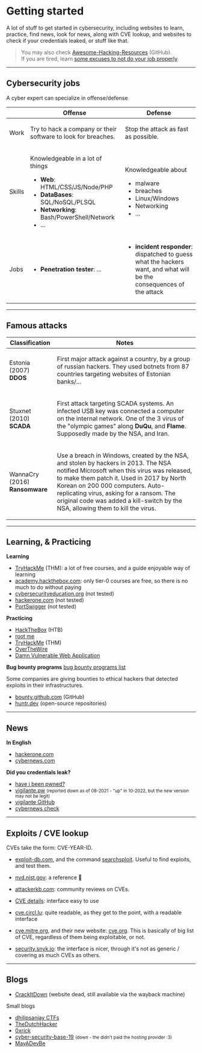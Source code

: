 # Getting started

A lot of stuff to get started in cybersecurity, including websites to learn, practice, find news, look for news, along with CVE lookup, and websites to check if your credentials leaked, or stuff like that. 

> You may also check [Awesome-Hacking-Resources](https://github.com/vitalysim/Awesome-Hacking-Resources) (GitHub).<br>
> If you are tired, learn [some excuses to not do your job properly](https://cyberwtf.com/).

<hr class="sl">

## Cybersecurity jobs

A cyber expert can specialize in offense/defense

<table class="table table-bordered table-striped border-dark">
<thead>
<tr><th></th><th>Offense</th><th>Defense</th></tr>
</thead>
<tbody>

<tr><td>Work</td>
<td>

Try to hack a company or their software to look for breaches.
</td>
<td>

Stop the attack as fast as possible.
</td></tr>

<tr><td>Skills</td>
<td>

Knowledgeable in a lot of things

* **Web**: HTML/CSS/JS/Node/PHP
* **DataBases**: SQL/NoSQL/PLSQL
* **Networking**: Bash/PowerShell/Network
* ...

</td>
<td>

Knowledgeable about

* malware
* breaches
* Linux/Windows
* Networking
* ...
</td></tr>

<tr><td>Jobs</td>
<td>

* **Penetration tester**: ...

</td>
<td>

* **incident responder**: dispatched to guess what the hackers want, and what will be the consequences of the attack
</td></tr>
</tbody></table>

<hr class="sr">

## Famous attacks

<table class="table table-bordered table-striped border-dark mt-4">
<thead><tr><th>Classification</th><th>Notes</th></tr></thead>

<tr><td>Estonia (2007)<br><b>DDOS</b></td><td>

First major attack against a country, by a group of russian hackers. They used botnets from 87 countries targeting websites of Estonian banks/...
</td></tr>

<tr><td>Stuxnet (2010)<br><b>SCADA</b></td><td>

First attack targeting SCADA systems. An infected USB key was connected a computer on the internal network. One of the 3 virus of the "olympic games" along **DuQu**, and **Flame**. Supposedly made by the NSA, and Iran.
</td></tr>

<tr><td>WannaCry (2016)<br><b>Ransomware</b></td><td>

Use a breach in Windows, created by the NSA, and stolen by hackers in 2013. The NSA notified Microsoft when this virus was released, to make them patch it. Used in 2017 by North Korean on 200 000 computers. Auto-replicating virus, asking for a ransom. The original code was added a kill-switch by the NSA, allowing them to kill the virus.
</td></tr>
</table>


<hr class="sl">

## Learning, & Practicing

<div class="row row-cols-md-2"><div>

**Learning**

* [TryHackMe](https://tryhackme.com/) (THM): a lot of free courses, and a guide enjoyable way of learning
* [academy.hackthebox.com](https://academy.hackthebox.com/catalogue): only tier-0 courses are free, so there is no much to do without paying
* [cybersecurityeducation.org](https://www.cybersecurityeducation.org/) (not tested)
* [hackerone.com](https://www.hackerone.com/hackers) (not tested)
* [PortSwigger](https://portswigger.net/web-security) (not tested)
</div><div>

**Practicing**

* [HackTheBox](https://hackthebox.com/) (HTB)
* [root me](https://www.root-me.org/)
* [TryHackMe](https://tryhackme.com/) (THM)
* [OverTheWire](https://overthewire.org/wargames/)
* [Damn Vulnerable Web Application](https://dvwa.co.uk/)

**Bug bounty programs** [bug bounty programs list](https://www.bugcrowd.com/bug-bounty-list/)

Some companies are giving bounties to ethical hackers that detected exploits in their infrastructures.

* [bounty.github.com](https://bounty.github.com/) (GitHub)
* [huntr.dev](https://huntr.dev/) (open-source repositories)

</div></div>

<hr class="sr">

## News

<div class="row row-cols-md-2"><div>

**In English**

* [hackerone.com](https://www.hackerone.com/resources)
* [cybernews.com](https://cybernews.com/news/)
</div><div>

**Did you credentials leak?**

* [have i been pwned?](https://haveibeenpwned.com/)
* [vigilante.pw](https://vigilante.pw/) <small>(reported down as of 08-2021 - "up" in 10-2022, but the new version may not be legit)</small>
* [vigilante GitHub](https://github.com/wedataintelligence/Vigilante.pw/blob/master/data.csv)
* [cybernews check](https://cybernews.com/personal-data-leak-check/)

</div></div>

<hr class="sl">

## Exploits / CVE lookup

CVEs take the form: CVE-YEAR-ID.

<div class="row row-cols-md-2"><div>

* [exploit-db.com](https://www.exploit-db.com/), and the command [searchsploit](https://github.com/offensive-security/exploitdb). Useful to find exploits, and test them.

* [nvd.nist.gov](https://nvd.nist.gov/vuln/search/results?form_type=Basic&results_type=overview&search_type=all): a reference 📌

* [attackerkb.com](https://attackerkb.com/): community reviews on CVEs.

* [CVE details](https://www.cvedetails.com/): interface easy to use
</div><div>

* [cve.circl.lu](https://cve.circl.lu/): quite readable, as they get to the point, with a readable interface

* [cve.mitre.org](https://cve.mitre.org/cve/), and their new website: [cve.org](https://www.cve.org/). This is basically of big list of CVE, regardless of them being exploitable, or not.

* [security.snyk.io](https://security.snyk.io/): the interface is nicer,  through it's not as generic / covering as much CVEs as others.
</div></div>

<hr class="sr">

## Blogs

<div class="row row-cols-md-2 mt-3"><div>

* [CrackItDown](https://web.archive.org/web/20210923121550/https://www.crackitdown.com/) (website dead, still available via the wayback machine)
</div><div>

Small blogs

* [dhilipsanjay CTFs](https://dhilipsanjay.gitbook.io/ctfs/)
* [TheDutchHacker](https://www.thedutchhacker.com/)
* [0xrick](https://0xrick.github.io/categories/)
* [cyber-security-base-19](https://github.com/rage/cyber-security-base-19) <small>(down - the didn't paid the hosting provider :3)</small>
* [MayADevBe](https://mayadevbe.me/)
</div></div>